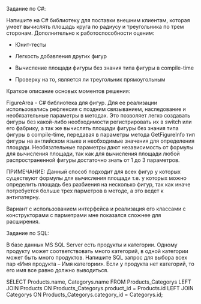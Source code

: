
Задание по C#:

Напишите на C# библиотеку для поставки внешним клиентам, которая умеет вычислять площадь круга по радиусу и треугольника по трем сторонам. Дополнительно к работоспособности оценим:

- Юнит-тесты

- Легкость добавления других фигур

- Вычисление площади фигуры без знания типа фигуры в compile-time

- Проверку на то, является ли треугольник прямоугольным 

Краткое описание основых моментов решения:

FigureArea - C# библиотека для фигур. Для ее реализации использовались рефлексия с поздним связыванием, наследование и необязательные параметры в методах. Это позволяет легко создавать фигуры без какой-либо необходимости регистрировать их в switch или его фабрику, а так же вычислять площади фигуры без знания типа фигуры в compile-time, передавая в параметры метода GetFigureInfo тип фигуры на английском языке и необходимые значения для определения площади. Необязательные параметры дают независимость от формулы для вычисления площади, так как для вычисления площади любой распространенной фигуры достаточно знать от 1 до 3 параметров.

ПРИМЕЧАНИЕ: Данный способ подходит для всех фигур у которых существуют формулы для вычисления площади т.е. у которых можно определить площадь без разбиения на несколько фигур, так как иначе потребуется больше трех парметров в методе, а это ведет к антипатерну. 

Вариант с использованием интерфейса и реализация его классами с конструкторами с парметрами мне показался сложнее для расширения.

Задание по SQL: 

В базе данных MS SQL Server есть продукты и категории. Одному продукту может соответствовать много категорий, в одной категории может быть много продуктов. Напишите SQL запрос для выбора всех пар «Имя продукта – Имя категории». Если у продукта нет категорий, то его имя все равно должно выводиться.

SELECT Products.name, Categorys.name
FROM Products_Categorys
LEFT JOIN Products ON Products_Categorys.product_id = Products.id
LEFT JOIN Categorys ON Products_Categorys.category_id = Categorys.id;
